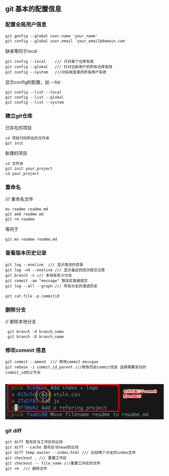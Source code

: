 ## git 基本的配置信息

### 配置全局用户信息


```
git gonfig --global user.name 'your_name'
git config --global user.email 'your_email@domain.com'
```

缺省等同于local


```
git config --local    /// 只对某个仓库有效
git config --global   /// 针对当前用户的所有仓库有效
git config --system   ///对系统登录的所有用户有效
```

显示config的配置，加 --list

```
git config --list --local
git config --list --global
git config --list --system
```


### 建立git仓库

已存在的项目

```
cd 项目代码所在的文件夹
git init
```

新建的项目


```
cd 文件夹
git init your_project
cd your_project
```

### 重命名

/// 重命名文件
```
mv readme readme.md
git add readme.md
git rm readme

```
等同于

```
git mv readme readme.md
```

### 查看版本历史记录


```
git log --oneline  /// 显示简洁的目录
git log -n4 --oneline /// 显示最近的四次提交记录
git branch -v /// 本地有多少分支
git commit -am "message" 暂存区直接提交
git log --all --graph /// 所有分支的演进历史

git cat-file -p commitid

```

### 删除分支

// 删除本地分支
```
 git branch -d branch_name
 git branch -D branch_name 
```

### 修改commit 信息

```
git commit --amend  /// 修改commit messgae
git rebase -i commit_id_parent ///修改历史commit信息 选择需要变动的commit_id的父节点
 
```

![](img/Snip20200129_2.png)


### git diff


```
git diff 暂存区与工作区的比较
git diff --cache 暂存区与head的比较
git diff temp master --index.html /// 比较两个分支的index文件
git checkout . /// 重置工作区
git checkout -- file_name ///重置工作区的文件
git rm  /// 删除文件
```